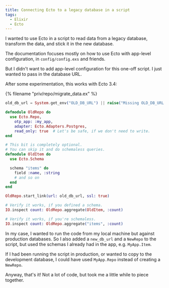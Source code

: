 ```yaml
---
title: Connecting Ecto to a legacy database in a script
tags:
  - Elixir
  - Ecto
---
```


I wanted to use Ecto in a script to read data from a legacy database, transform the data, and stick it in the new database.

The documentation focuses mostly on how to use Ecto with app-level configuration, in `config/config.exs` and friends.

But I didn't want to add app-level configuration for this one-off script. I just wanted to pass in the database URL.

After some experimentation, this works with Ecto 3.4:


{% filename "priv/repo/migrate_data.ex" %}
``` elixir
old_db_url = System.get_env("OLD_DB_URL") || raise("Missing OLD_DB_URL!")

defmodule OldRepo do
  use Ecto.Repo,
    otp_app: :my_app,
    adapter: Ecto.Adapters.Postgres,
    read_only: true  # Let's be safe, if we don't need to write.
end

# This bit is completely optional.
# You can skip it and do schemaless queries.
defmodule OldItem do
  use Ecto.Schema

  schema "items" do
    field :name, :string
    # and so on
  end
end

OldRepo.start_link(url: old_db_url, ssl: true)

# Verify it works, if you defined a schema.
IO.inspect count: OldRepo.aggregate(OldItem, :count)

# Verify it works, if you're schemaless.
IO.inspect count: OldRepo.aggregate("items", :count)
```

In my case, I wanted to run the code from my local machine but against production databases. So I also added a `new_db_url` and a `NewRepo` to the script, but used the schemas I already had in the app, e.g. `MyApp.Item`.

If I had been running the script in production, or wanted to copy to the development database, I could have used `MyApp.Repo` instead of creating a `NewRepo`.

Anyway, that's it! Not a lot of code, but took me a little while to piece together.
